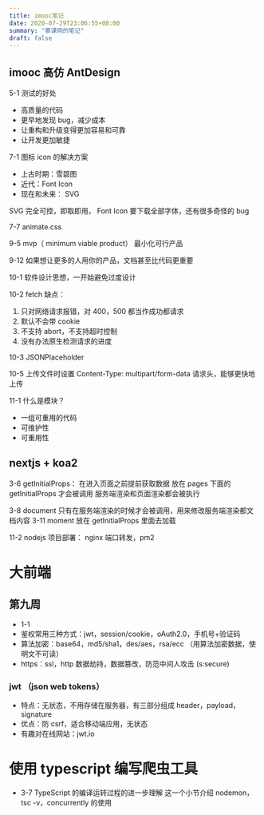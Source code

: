 ```yaml
---
title: imooc笔记
date: 2020-07-29T23:06:55+08:00
summary: "慕课网的笔记"
draft: false
---
```


## imooc 高仿 AntDesign

5-1 测试的好处

- 高质量的代码
- 更早地发现 bug，减少成本
- 让重构和升级变得更加容易和可靠
- 让开发更加敏捷

7-1
图标 icon 的解决方案

- 上古时期：雪碧图
- 近代：Font Icon
- 现在和未来： SVG

SVG 完全可控，即取即用，
Font Icon 要下载全部字体，还有很多奇怪的 bug

7-7
animate.css

9-5
mvp（ minimum viable product） 最小化可行产品

9-12
如果想让更多的人用你的产品，文档甚至比代码更重要

10-1
软件设计思想，一开始避免过度设计

10-2
fetch 缺点：

1. 只对网络请求报错，对 400，500 都当作成功都请求
2. 默认不会带 cookie
3. 不支持 abort，不支持超时控制
4. 没有办法原生检测请求的进度

10-3
JSONPlaceholder

10-5
上传文件时设置 Content-Type: multipart/form-data 请求头，能够更快地上传

11-1
什么是模块？

- 一组可重用的代码
- 可维护性
- 可重用性

## nextjs + koa2

3-6
getInitialProps：
在进入页面之前提前获取数据
放在 pages 下面的 getInitialProps 才会被调用
服务端渲染和页面渲染都会被执行

3-8
document 只有在服务端渲染的时候才会被调用，用来修改服务端渲染都文档内容
3-11
moment 放在 getInitialProps 里面去加载

11-2
nodejs 项目部署： nginx 端口转发，pm2

# 大前端

## 第九周

- 1-1
- 鉴权常用三种方式：jwt，session/cookie，oAuth2.0，手机号+验证码
- 算法加密：base64，md5/sha1，des/aes，rsa/ecc （用算法加密数据，使明文不可读）
- https：ssl，http 数据劫持，数据篡改，防范中间人攻击 (s:secure)

### jwt （json web tokens）

- 特点：无状态，不用存储在服务器，有三部分组成 header，payload，signature
- 优点：防 csrf，适合移动端应用，无状态
- 有趣对在线网站：jwt.io

# 使用 typescript 编写爬虫工具

- 3-7 TypeScript 的编译运转过程的进一步理解
  这一个小节介绍 nodemon，tsc -v，concurrently 的使用

